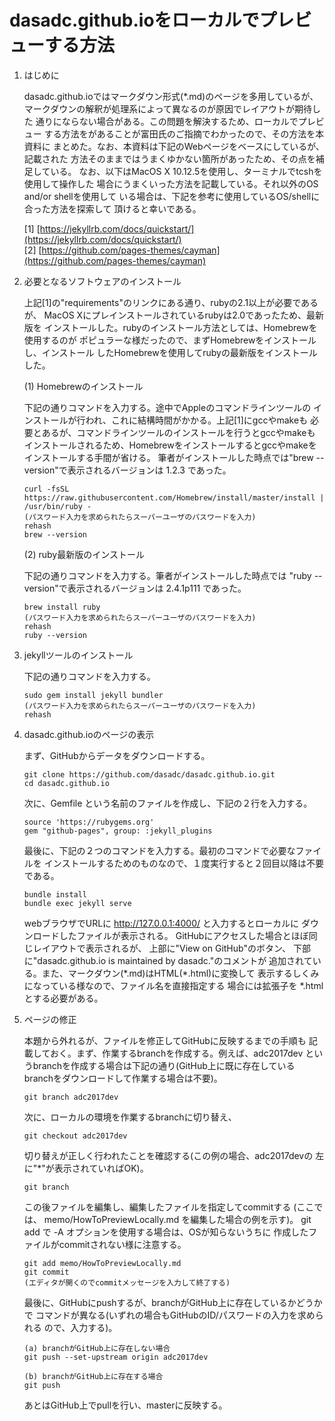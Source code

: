 # dasadc.github.ioをローカルでプレビューする方法

1. はじめに  

    dasadc.github.ioではマークダウン形式(*.md)のページを多用しているが、
    マークダウンの解釈が処理系によって異なるのが原因でレイアウトが期待した
    通りにならない場合がある。この問題を解決するため、ローカルでプレビュー
    する方法をがあることが富田氏のご指摘でわかったので、その方法を本資料に
    まとめた。なお、本資料は下記のWebページをベースにしているが、記載された
    方法そのままではうまくゆかない箇所があったため、その点を補足している。
    なお、以下はMacOS X 10.12.5を使用し、ターミナルでtcshを使用して操作した
    場合にうまくいった方法を記載している。それ以外のOS and/or shellを使用して
    いる場合は、下記を参考に使用しているOS/shellに合った方法を探索して
    頂けると幸いである。

    [1] [https://jekyllrb.com/docs/quickstart/](https://jekyllrb.com/docs/quickstart/)  
    [2] [https://github.com/pages-themes/cayman](https://github.com/pages-themes/cayman)  

2. 必要となるソフトウェアのインストール

    上記[1]の"requirements"のリンクにある通り、rubyの2.1以上が必要であるが、
    MacOS Xにプレインストールされているrubyは2.0であったため、最新版を
    インストールした。rubyのインストール方法としては、Homebrewを使用するのが
    ポピュラーな様だったので、まずHomebrewをインストールし、インストール
    したHomebrewを使用してrubyの最新版をインストールした。

    (1) Homebrewのインストール  

    下記の通りコマンドを入力する。途中でAppleのコマンドラインツールの
    インストールが行われ、これに結構時間がかかる。上記[1]にgccやmakeも
    必要とあるが、コマンドラインツールのインストールを行うとgccやmakeも
    インストールされるため、Homebrewをインストールするとgccやmakeを
    インストールする手間が省ける。
    筆者がインストールした時点では"brew \-\-version"で表示されるバージョンは
    1.2.3 であった。

    ```
    curl -fsSL https://raw.githubusercontent.com/Homebrew/install/master/install | /usr/bin/ruby -
    (パスワード入力を求められたらスーパーユーザのパスワードを入力)
    rehash
    brew --version
    ```

    (2) ruby最新版のインストール

    下記の通りコマンドを入力する。筆者がインストールした時点では
    "ruby \-\-version"で表示されるバージョンは 2.4.1p111 であった。
    ```
    brew install ruby
    (パスワード入力を求められたらスーパーユーザのパスワードを入力)
    rehash
    ruby --version
    ```

3. jekyllツールのインストール

    下記の通りコマンドを入力する。
    ```
    sudo gem install jekyll bundler
    (パスワード入力を求められたらスーパーユーザのパスワードを入力)
    rehash
    ```

4. dasadc.github.ioのページの表示

    まず、GitHubからデータをダウンロードする。
    ```
    git clone https://github.com/dasadc/dasadc.github.io.git
    cd dasadc.github.io
    ```

    次に、Gemfile という名前のファイルを作成し、下記の２行を入力する。
    ```
    source 'https://rubygems.org'
    gem "github-pages", group: :jekyll_plugins
    ```

    最後に、下記の２つのコマンドを入力する。最初のコマンドで必要なファイルを
    インストールするためのものなので、１度実行すると２回目以降は不要である。
    ```
    bundle install
    bundle exec jekyll serve
    ```

    webブラウザでURLに http://127.0.0.1:4000/ と入力するとローカルに
    ダウンロードしたファイルが表示される。
    GitHubにアクセスした場合とほぼ同じレイアウトで表示されるが、
    上部に"View on GitHub"のボタン、
    下部に"dasadc.github.io is maintained by dasadc."のコメントが
    追加されている。また、マークダウン(\*.md)はHTML(*.html)に変換して
    表示するしくみになっている様なので、ファイル名を直接指定する
    場合には拡張子を *.html とする必要がある。

5. ページの修正

    本題から外れるが、ファイルを修正してGitHubに反映するまでの手順も
    記載しておく。まず、作業するbranchを作成する。例えば、adc2017dev
    というbranchを作成する場合は下記の通り(GitHub上に既に存在している
    branchをダウンロードして作業する場合は不要)。
    ```
    git branch adc2017dev
    ```

    次に、ローカルの環境を作業するbranchに切り替え、
    ```
    git checkout adc2017dev
    ```
    切り替えが正しく行われたことを確認する(この例の場合、adc2017devの
    左に"*"が表示されていればOK)。
    ```
    git branch
    ```

    この後ファイルを編集し、編集したファイルを指定してcommitする
    (ここでは、 memo/HowToPreviewLocally.md を編集した場合の例を示す)。
    git add で -A オプションを使用する場合は、OSが知らないうちに
    作成したファイルがcommitされない様に注意する。
    ```
    git add memo/HowToPreviewLocally.md
    git commit
    (エディタが開くのでcommitメッセージを入力して終了する)
    ```

    最後に、GitHubにpushするが、branchがGitHub上に存在しているかどうかで
    コマンドが異なる(いずれの場合もGitHubのID/パスワードの入力を求められる
    ので、入力する)。
    ```
    (a) branchがGitHub上に存在しない場合
    git push --set-upstream origin adc2017dev

    (b) branchがGitHub上に存在する場合
    git push
    ````

    あとはGitHub上でpullを行い、masterに反映する。

